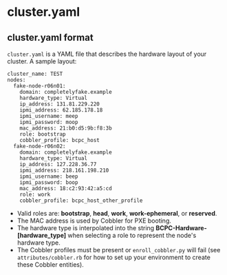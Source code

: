 cluster.yaml
===

cluster.yaml format
---
`cluster.yaml` is a YAML file that describes the hardware layout of your cluster. A sample layout:
```
cluster_name: TEST
nodes:
  fake-node-r06n01:
    domain: completelyfake.example
    hardware_type: Virtual
    ip_address: 131.81.229.220
    ipmi_address: 62.185.178.18
    ipmi_username: meep
    ipmi_password: moop
    mac_address: 21:b0:d5:9b:f8:3b
    role: bootstrap
    cobbler_profile: bcpc_host
  fake-node-r06n02:
    domain: completelyfake.example
    hardware_type: Virtual
    ip_address: 127.228.36.77
    ipmi_address: 218.161.198.210
    ipmi_username: beep
    ipmi_password: boop
    mac_address: 18:c2:93:42:a5:cd
    role: work
    cobbler_profile: bcpc_host_other_profile
```
* Valid roles are: **bootstrap**, **head**, **work**, **work-ephemeral**, or **reserved**.
* The MAC address is used by Cobbler for PXE booting.
* The hardware type is interpolated into the string **BCPC-Hardware-[hardware_type]** when selecting a role to represent the node's hardware type.
* The Cobbler profiles must be present or `enroll_cobbler.py` will fail (see `attributes/cobbler.rb` for how to set up your environment to create these Cobbler entities).
